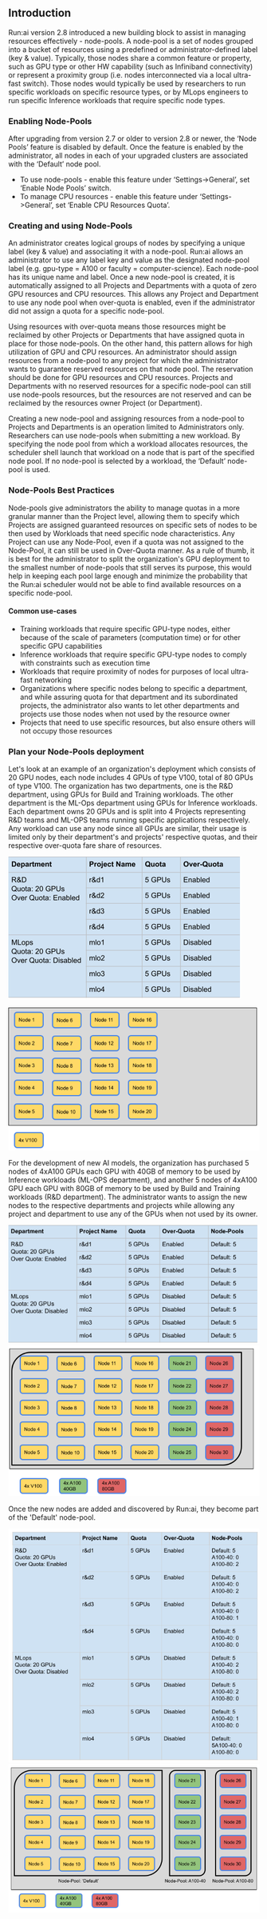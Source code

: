 ## Introduction

Run:ai version 2.8 introduced a new building block to assist in managing resources effectively - node-pools.
A node-pool is a set of nodes grouped into a bucket of resources using a predefined or administrator-defined label (key & value). Typically, those nodes share a common feature or property, such as GPU type or other HW capability (such as Infiniband connectivity) or represent a proximity group (i.e. nodes interconnected via a local ultra-fast switch). Those nodes would typically be used by researchers to run specific workloads on specific resource types, or by MLops engineers to run specific Inference workloads that require specific node types. 

### Enabling Node-Pools
After upgrading from version 2.7 or older to version 2.8 or newer, the ‘Node Pools’ feature is disabled by default. Once the feature is enabled by the administrator, all nodes in each of your upgraded clusters are associated with the ‘Default’ node pool.
* To use node-pools - enable this feature under ‘Settings->General’, set ‘Enable Node Pools’ switch.
* To manage CPU resources - enable this feature under ‘Settings->General’, set ‘Enable CPU Resources Quota’.

### Creating and using Node-Pools
An administrator creates logical groups of nodes by specifying a unique label (key & value) and associating it with a node-pool. Run:ai allows an administrator to use any label key and value as the designated node-pool label (e.g. gpu-type = A100 or faculty = computer-science). Each node-pool has its unique name and label.
Once a new node-pool is created, it is automatically assigned to all Projects and Departments with a quota of zero GPU resources and CPU resources. This allows any Project and Department to use any node pool when over-quota is enabled, even if the administrator did not assign a quota for a specific node-pool.

Using resources with over-quota means those resources might be reclaimed by other Projects or Departments that have assigned quota in place for those node-pools. On the other hand, this pattern allows for high utilization of GPU and CPU resources.
An administrator should assign resources from a node-pool to any project for which the administrator wants to guarantee reserved resources on that node pool. The reservation should be done for GPU resources and CPU resources. Projects and Departments with no reserved resources for a specific node-pool can still use node-pools resources, but the resources are not reserved and can be reclaimed by the resources owner Project (or Department).

Creating a new node-pool and assigning resources from a node-pool to Projects and Departments is an operation limited to Administrators only. Researchers can use node-pools when 
submitting a new workload. By specifying the node pool from which a workload allocates resources, the scheduler shell launch that workload on a node that is part of the specified node pool. If no node-pool is selected by a workload, the ‘Default’ node-pool is used. 

### Node-Pools Best Practices
Node-pools give administrators the ability to manage quotas in a more granular manner than the Project level, allowing them to specify which Projects are assigned guaranteed resources on specific sets of nodes to be then used by Workloads that need specific node characteristics. Any Project can use any Node-Pool, even if a quota was not assigned to the Node-Pool, it can still be used in Over-Quota manner.
As a rule of thumb, it is best for the administrator to split the organization's GPU deployment to the smallest number of node-pools that still serves its purpose, this would help in keeping each pool large enough and minimize the probability that the Run:ai scheduler would not be able to find available resources on a specific node-pool.

#### Common use-cases
- Training workloads that require specific GPU-type nodes, either because of the scale of parameters (computation time) or for other specific GPU capabilities
- Inference workloads that require specific GPU-type nodes to comply with constraints such as execution time
- Workloads that require proximity of nodes for purposes of local ultra-fast networking
- Organizations where specific nodes belong to specific a  department, and while assuring quota for that department and its subordinated projects, the administrator also wants to let other departments and projects use those nodes when not used by the resource owner
- Projects that need to use specific resources, but also ensure others will not occupy those resources

### Plan your Node-Pools deployment

Let's look at an example of an organization's deployment which consists of 20 GPU nodes, each node includes 4 GPUs of type V100, total of 80 GPUs of type V100. The organization has two departments, one is the R&D department, using GPUs for Build and Training workloads. The other department is the ML-Ops department using GPUs for Inference workloads. Each department owns 20 GPUs and is split into 4 Projects representing R&D teams and ML-OPS teams running specific applications respectively. Any workload can use any node since all GPUs are similar, their usage is limited only by their department's and projects' respective quotas, and their respective over-quota fare share of resources.

![node-pools-table1-pic](img/table1-pic.png)

![node-pools-pic1](img/node-pools-pic1.png)

For the development of new AI models, the organization has purchased 5 nodes of 4xA100 GPUs each GPU with 40GB of memory to be used by Inference workloads (ML-OPS department), and another 5 nodes of 4xA100 GPU each GPU with 80GB of memory to be used by Build and Training workloads (R&D department). The administrator wants to assign the new nodes to the respective departments and projects while allowing any project and department to use any of the GPUs when not used by its owner. 

![node-pools-table1-pic](img/table2-pic.png)
![node-pools-pic3](img/node-pools-pic2.png)

Once the new nodes are added and discovered by Run:ai, they become part of the 'Default' node-pool.




![node-pools-table1-pic](img/table3-pic.png)
![node-pools-pic3](img/node-pools-pic3.png)






